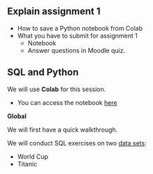 ## Explain assignment 1

- How to save a Python notebook from Colab
- What you have to submit for assignment 1
    - Notebook
    - Answer questions in Moodle quiz.

## SQL and Python
We will use **Colab** for this session.

- You can access the notebook [here](https://colab.research.google.com/github/michalis0/Business-Intelligence-and-Analytics/blob/master/week6%20-%20SQL2/SQL_Lab2.ipynb)

**Global**

We will first have a quick walkthrough.

We will conduct SQL exercises on two [data sets](https://github.com/michalis0/Business-Intelligence-and-Analytics/tree/master/week6%20-%20SQL2/data):

- World Cup
- Titanic

